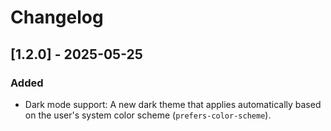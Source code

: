 # Changelog

## [1.2.0] - 2025-05-25

### Added
- Dark mode support: A new dark theme that applies automatically based on the user's system color scheme (`prefers-color-scheme`).
